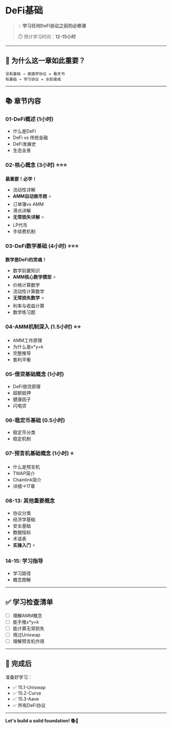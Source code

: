 # DeFi基础

> 💡 **学习任何DeFi协议之前的必修课**
> 
> ⏱️ 预计学习时间：**12-15小时**

---

## 🎯 为什么这一章如此重要？

```
没有基础 → 直接学协议 = 看天书
有基础 → 学习协议 = 水到渠成
```

---

## 📚 章节内容

### 01-DeFi概述 (1小时)
- 什么是DeFi
- DeFi vs 传统金融
- DeFi发展史
- 生态全景

### 02-核心概念 (3小时) ⭐⭐⭐
**最重要！必学！**
- 流动性详解
- **AMM自动做市商** ⭐
- 订单簿vs AMM
- 滑点详解
- **无常损失详解** ⭐
- LP代币
- 手续费机制

### 03-DeFi数学基础 (4小时) ⭐⭐⭐
**数学是DeFi的灵魂！**
- 数学前置知识
- **AMM核心数学模型** ⭐
- 价格计算数学
- 流动性计算数学
- **无常损失数学** ⭐
- 利率与收益计算
- 数学练习题

### 04-AMM机制深入 (1.5小时) ⭐⭐
- AMM工作原理
- 为什么是x*y=k
- 完整推导
- 套利平衡

### 05-借贷基础概念 (1小时)
- DeFi借贷原理
- 超额抵押
- 健康因子
- 闪电贷

### 06-稳定币基础 (0.5小时)
- 稳定币分类
- 稳定机制

### 07-预言机基础概念 (1小时) ⭐
- 什么是预言机
- TWAP简介
- Chainlink简介
- 详细→17章

### 08-13: 其他重要概念
- 协议分类
- 经济学基础
- 安全基础
- 数据指标
- 术语表
- **实操入门** ⭐

### 14-15: 学习指导
- 学习路径
- 概念图解

---

## ✅ 学习检查清单

- [ ] 理解AMM概念
- [ ] 能手推x*y=k
- [ ] 能计算无常损失
- [ ] 用过Uniswap
- [ ] 理解预言机作用

---

## 🚀 完成后

准备好学习：
- ✅ 15.1-Uniswap
- ✅ 15.2-Curve
- ✅ 15.3-Aave
- ✅ 所有DeFi协议

---

**Let's build a solid foundation! 📚💎**
